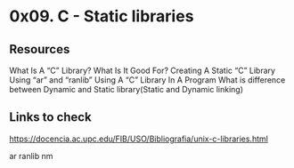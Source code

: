 # 0x09. C - Static libraries
## Resources
What Is A “C” Library? What Is It Good For?
Creating A Static “C” Library Using “ar” and “ranlib”
Using A “C” Library In A Program
What is difference between Dynamic and Static library(Static and Dynamic linking)

## Links to check
https://docencia.ac.upc.edu/FIB/USO/Bibliografia/unix-c-libraries.html

ar
ranlib
nm
